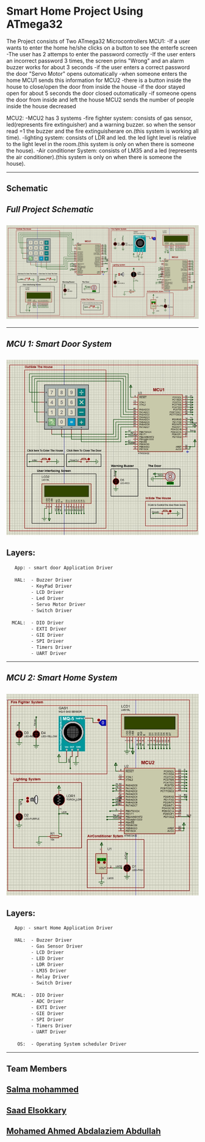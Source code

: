 # Smart Home Project Using ATmega32


The Project consists of Two ATmega32 Microcontrollers
MCU1:
-If a user wants to enter the home he/she clicks on a button to see the enterfe screen
-The user has 2 attemps to enter the password correctly
-If the user enters an incorrect password 3 times, the screen prins "Wrong" and an alarm buzzer works for about 3 seconds
-if the user enters a correct password the door "Servo Motor" opens  outomatically
-when someone enters the home MCU1 sends this information for MCU2
-there is a button inside the house to close/open the door from inside the house
-if the door stayed open for about 5 seconds the door closed outomatically
-if someone opens the door from inside and left the house MCU2 sends the number of people inside the house decreased

MCU2:
-MCU2 has 3 systems
-fire fighter system: consists of gas sensor, led(represents fire extinguisher) and a warning buzzer. so when the sensor read =1 the buzzer and the fire extinguisherare on.(this system is working all time).
-lighting system: consists of LDR and led. the led light level is relative to the light level in the room.(this system is only on when there is someone the house).
-Air conditioner System: consists of LM35 and a led (represents the air conditioner).(this system is only on when there is someone the house).

---

## Schematic 
*Full Project Schematic*
-
![fullschem](/fullschem.jpg)
-

---
*MCU 1: Smart Door System*
-
![mcu1](/mcu1.jpg)
-


Layers: 
-     
       App: - smart door Application Driver

       HAL:  - Buzzer Driver
             - KeyPad Driver
             - LCD Driver
             - Led Driver
             - Servo Motor Driver
             - Switch Driver
             
      MCAL:  - DIO Driver
             - EXTI Driver
             - GIE Driver
             - SPI Driver
             - Timers Driver
             - UART Driver             
        

---
*MCU 2: Smart Home System*
-
![mcu2](/mcu2.jpg)
-


Layers: 
-       
       App: - smart Home Application Driver

       HAL:  - Buzzer Driver
             - Gas Sensor Driver
             - LCD Driver
             - LED Driver
             - LDR Driver
             - LM35 Driver
             - Relay Driver
             - Switch Driver
             
      MCAL:  - DIO Driver
             - ADC Driver      
             - EXTI Driver
             - GIE Driver
             - SPI Driver
             - Timers Driver
             - UART Driver
       
        OS:  - Operating System scheduler Driver 
        

---
## Team Members

 [Salma mohammed](https://www.linkedin.com/in/your-profile)
 -
 [Saad Elsokkary](https://www.linkedin.com/in/your-profile)
 -
 [Mohamed Ahmed Abdalaziem Abdullah](https://www.linkedin.com/in/mohamed-ahmed-33187b293)
 -



